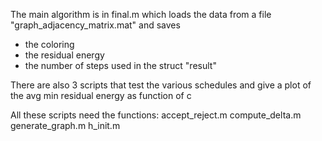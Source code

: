 The main algorithm is in final.m which loads the data from a file "graph_adjacency_matrix.mat" and saves 
- the coloring
- the residual energy
- the number of steps used
in the struct "result"

There are also 3 scripts that test the various schedules and give a plot of the avg min residual energy as function of c

All these scripts need the functions:
accept_reject.m
compute_delta.m
generate_graph.m
h_init.m